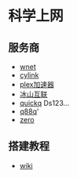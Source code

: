 # 科学上网

## 服务商

- [wnet](https://wnet.site/)
- [cylink](https://cylink.link/auth/login)
- [plex加速器](https://www.newsday-ladies.com/?invite_code=WI2W7U)
- [冰山互联](https://github.com/hyjsos/bshl)
- [quickq](https://www.quickq.io/) Ds123...
- [q88q](https://q88q.pw/)'
- [zero](https://helpzero.xyz/)

## 搭建教程

- [wiki](https://github.com/Alvin9999/new-pac/wiki)
